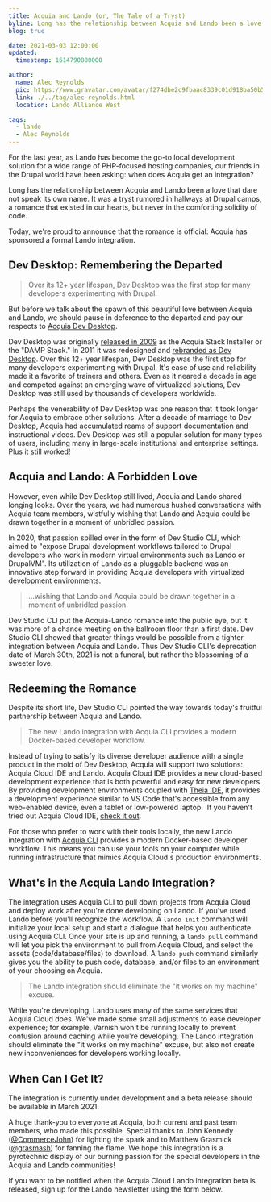 ```yaml
---
title: Acquia and Lando (or, The Tale of a Tryst)
byline: Long has the relationship between Acquia and Lando been a love that dare not speak its own name. Today, we're proud to announce that the romance is official - Acquia has sponsored a formal Lando integration.
blog: true

date: 2021-03-03 12:00:00
updated:
  timestamp: 1614790800000

author:
  name: Alec Reynolds
  pic: https://www.gravatar.com/avatar/f274dbe2c9fbaac8339c01d918ba50b5
  link: ./../tag/alec-reynolds.html
  location: Lando Alliance West

tags:
  - lando
  - Alec Reynolds
---
```


For the last year, as Lando has become the go-to local development solution for a wide range of PHP-focused hosting companies, our friends in the Drupal world have been asking: when does Acquia get an integration?

Long has the relationship between Acquia and Lando been a love that dare not speak its own name. It was a tryst rumored in hallways at Drupal camps, a romance that existed in our hearts, but never in the comforting solidity of code.

Today, we're proud to announce that the romance is official: Acquia has sponsored a formal Lando integration.

## Dev Desktop: Remembering the Departed

> Over its 12+ year lifespan, Dev Desktop was the first stop for many developers experimenting with Drupal.

But before we talk about the spawn of this beautiful love between Acquia and Lando, we should pause in deference to the departed and pay our respects to [Acquia Dev Desktop](https://dev.acquia.com/blog/announcing-acquia-dev-desktop-end-life).

Dev Desktop was originally [released in 2009](https://www.acquia.com/blog/acquia-stack-installer-aka-damp) as the Acquia Stack Installer or the "DAMP Stack." In 2011 it was redesigned and [rebranded as Dev Desktop](https://twitter.com/christefano/status/44485845968891904). Over this 12+ year lifespan, Dev Desktop was the first stop for many developers experimenting with Drupal. It's ease of use and reliability made it a favorite of trainers and others. Even as it neared a decade in age and competed against an emerging wave of virtualized solutions, Dev Desktop was still used by thousands of developers worldwide.

Perhaps the venerability of Dev Desktop was one reason that it took longer for Acquia to embrace other solutions. After a decade of marriage to Dev Desktop, Acquia had accumulated reams of support documentation and instructional videos. Dev Desktop was still a popular solution for many types of users, including many in large-scale institutional and enterprise settings. Plus it still worked!

## Acquia and Lando: A Forbidden Love

However, even while Dev Desktop still lived, Acquia and Lando shared longing looks. Over the years, we had numerous hushed conversations with Acquia team members, wistfully wishing that Lando and Acquia could be drawn together in a moment of unbridled passion.

In 2020, that passion spilled over in the form of Dev Studio CLI, which aimed to "expose Drupal development workflows tailored to Drupal developers who work in modern virtual environments such as Lando or DrupalVM". Its utilization of Lando as a pluggable backend was an innovative step forward in providing Acquia developers with virtualized development environments.

> ...wishing that Lando and Acquia could be drawn together in a moment of unbridled passion.

Dev Studio CLI put the Acquia-Lando romance into the public eye, but it was more of a chance meeting on the ballroom floor than a first date. Dev Studio CLI showed that greater things would be possible from a tighter integration between Acquia and Lando. Thus Dev Studio CLI's deprecation date of March 30th, 2021 is not a funeral, but rather the blossoming of a sweeter love.

## Redeeming the Romance

Despite its short life, Dev Studio CLI pointed the way towards today's fruitful partnership between Acquia and Lando.

> The new Lando integration with Acquia CLI provides a modern Docker-based developer workflow.

Instead of trying to satisfy its diverse developer audience with a single product in the mold of Dev Desktop, Acquia will support two solutions: Acquia Cloud IDE and Lando. Acquia Cloud IDE provides a new cloud-based development experience that is both powerful and easy for new developers. By providing development environments coupled with [Theia IDE](https://theia-ide.org/), it provides a development experience similar to VS Code that's accessible from any web-enabled device, even a tablet or low-powered laptop.  If you haven't tried out Acquia Cloud IDE, [check it out](https://www.acquia.com/products/drupal-cloud/cloud-ide).

For those who prefer to work with their tools locally, the new Lando integration with [Acquia CLI](https://docs.acquia.com/acquia-cli/) provides a modern Docker-based developer workflow. This means you can use your tools on your computer while running infrastructure that mimics Acquia Cloud's production environments.

## What's in the Acquia Lando Integration?

The integration uses Acquia CLI to pull down projects from Acquia Cloud and deploy work after you're done developing on Lando. If you've used Lando before you'll recognize the workflow. A `lando init` command will initialize your local setup and start a dialogue that helps you authenticate using Acquia CLI. Once your site is up and running, a `lando pull` command will let you pick the environment to pull from Acquia Cloud, and select the assets (code/database/files) to download. A `lando push` command similarly gives you the ability to push code, database, and/or files to an environment of your choosing on Acquia.

> The Lando integration should eliminate the "it works on my machine" excuse.

While you're developing, Lando uses many of the same services that Acquia Cloud does. We've made some small adjustments to ease developer experience; for example, Varnish won't be running locally to prevent confusion around caching while you're developing. The Lando integration should eliminate the "it works on my machine" excuse, but also not create new inconveniences for developers working locally.

## When Can I Get It?

The integration is currently under development and a beta release should be available in March 2021.

A huge thank-you to everyone at Acquia, both current and past team members, who made this possible. Special thanks to John Kennedy ([@CommerceJohn](https://twitter.com/CommerceJohn)) for lighting the spark and to Matthew Grasmick ([@grasmash](https://twitter.com/grasmash)) for fanning the flame. We hope this integration is a pyrotechnic display of our burning passion for the special developers in the Acquia and Lando communities!

If you want to be notified when the Acquia Cloud Lando Integration beta is released, sign up for the Lando newsletter using the form below.
